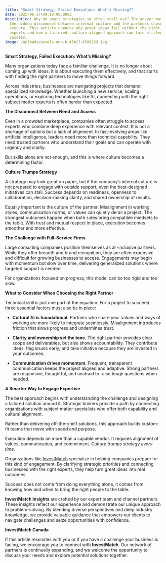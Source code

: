 ```yaml
---
title: "Smart Strategy, Failed Execution: What’s Missing?"
date: 2025-06-17T09:19:00.000Z
description: Why do smart strategies so often stall out? The answer may lie in
  the hidden disconnect between internal culture and the partners chosen to
  execute. This article unpacks why great ideas fail without the right
  experts—and how a tailored, culture-aligned approach can turn strategy into
  success.
image: /uploads/pexels-ann-h-45017-6589269.jpg
---
```

**Smart Strategy, Failed Execution: What’s Missing?**

Many organizations today face a familiar challenge. It is no longer about coming up with ideas; it is about executing them effectively, and that starts with finding the right partners to move things forward.

Across industries, businesses are navigating projects that demand specialized knowledge. Whether launching a new service, scaling operations, or exploring technologies like AI, connecting with the right subject matter experts is often harder than expected.

**The Disconnect Between Need and Access**

Even in a crowded marketplace, companies often struggle to access experts who combine deep experience with relevant context. It is not a shortage of options but a lack of alignment. In fast-evolving areas like artificial intelligence, leaders need more than technical capability. They need trusted partners who understand their goals and can operate with urgency and clarity.

But skills alone are not enough, and this is where culture becomes a determining factor.

**Culture Trumps Strategy**

A strategy may look great on paper, but if the company’s internal culture is not prepared to engage with outside support, even the best-designed initiatives can stall. Success depends on readiness, openness to collaboration, decision-making clarity, and shared ownership of results.

Equally important is the culture of the partner. Misalignment in working styles, communication norms, or values can quietly derail a project. The strongest outcomes happen when both sides bring compatible mindsets to the table. With trust and mutual respect in place, execution becomes smoother and more effective.

**The Challenge with Full-Service Firms**

Large consulting companies position themselves as all-inclusive partners. While they offer breadth and brand recognition, they are often expensive and difficult for growing businesses to access. Engagements may begin with momentum but slow over time, delivering generalized solutions where targeted support is needed.

For organizations focused on progress, this model can be too rigid and too slow.

**What to Consider When Choosing the Right Partner**

Technical skill is just one part of the equation. For a project to succeed, three essential factors must also be in place:

* **Cultural fit is foundational.** Partners who share your values and ways of working are more likely to integrate seamlessly. Misalignment introduces friction that slows progress and undermines trust.


* **Clarity and ownership set the tone.** The right partner provides clear scope and deliverables, but also shows accountability. They contribute ideas, flag issues early, and take initiative because they are invested in your outcomes.


* **Communication drives momentum.** Frequent, transparent communication keeps the project aligned and adaptive. Strong partners are responsive, thoughtful, and unafraid to raise tough questions when needed.

**A Smarter Way to Engage Expertise**

The best approach begins with understanding the challenge and designing a tailored solution around it. Strategic brokers provide a path by connecting organizations with subject matter specialists who offer both capability and cultural alignment.

Rather than delivering off-the-shelf solutions, this approach builds custom-fit teams that move with speed and purpose.

Execution depends on more than a capable vendor. It requires alignment of values, communication, and commitment. *Culture trumps strategy every time.*

Organizations like[ InvestMatch](https://goinvestmatch.com) specialize in helping companies prepare for this kind of engagement. By clarifying strategic priorities and connecting businesses with the right experts, they help turn great ideas into real outcomes.

Success does not come from doing everything alone, it comes from knowing how and when to bring the right people to the table.



**InvestMatch Insights** are crafted by our expert team and channel partners. These insights reflect our experience and demonstrate our unique approach to problem-solving. By blending diverse perspectives and deep industry knowledge, we provide valuable guidance that empowers our clients to navigate challenges and seize opportunities with confidence.

**InvestMatch Canada**

If this article resonates with you or if you have a challenge your business is facing, we encourage you to connect with **InvestMatch**. Our network of partners is continually expanding, and we welcome the opportunity to discuss your needs and explore potential solutions together.
